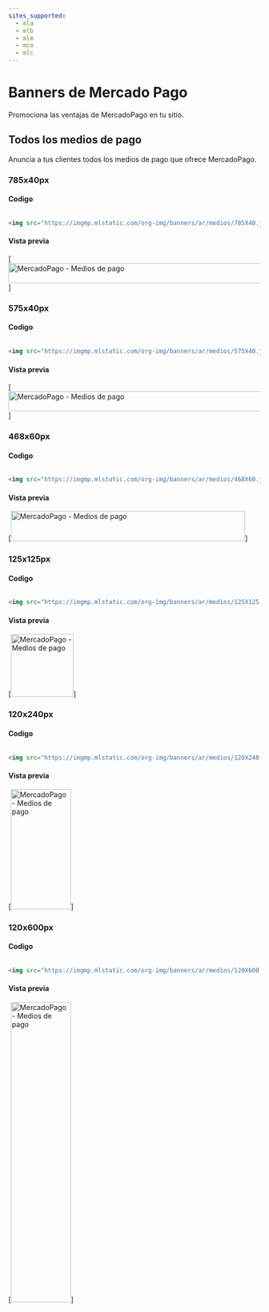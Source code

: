 ```yaml
---
sites_supported:
  - mla
  - mlb
  - mlm
  - mco
  - mlc
---
```


# Banners de Mercado Pago

Promociona las ventajas de MercadoPago en tu sitio.

## Todos los medios de pago

Anuncia a tus clientes todos los medios de pago que ofrece MercadoPago.

### 785x40px

#### Codigo

```html

<img src="https://imgmp.mlstatic.com/org-img/banners/ar/medios/785X40.jpg" title="MercadoPago - Medios de pago" alt="MercadoPago - Medios de pago" width="785" height="40"/>

```

#### Vista previa

[<img src="https://imgmp.mlstatic.com/org-img/banners/ar/medios/785X40.jpg" alt="MercadoPago - Medios de pago" width="785" height="40"/>]

### 575x40px

#### Codigo

```html

<img src="https://imgmp.mlstatic.com/org-img/banners/ar/medios/575X40.jpg" title="MercadoPago - Medios de pago" alt="MercadoPago - Medios de pago" width="575" height="40"/>

```

#### Vista previa

[<img src="https://imgmp.mlstatic.com/org-img/banners/ar/medios/575X40.jpg" alt="MercadoPago - Medios de pago" width="575" height="40"/>]

### 468x60px

#### Codigo

```html

<img src="https://imgmp.mlstatic.com/org-img/banners/ar/medios/468X60.jpg" title="MercadoPago - Medios de pago" alt="MercadoPago - Medios de pago" width="468" height="60"/>

```

#### Vista previa

[<img src="https://imgmp.mlstatic.com/org-img/banners/ar/medios/468X60.jpg" alt="MercadoPago - Medios de pago" width="468" height="60"/>]

### 125x125px

#### Codigo

```html

<img src="https://imgmp.mlstatic.com/org-img/banners/ar/medios/125X125.jpg" title="MercadoPago - Medios de pago" alt="MercadoPago - Medios de pago" width="125" height="125"/>

```

#### Vista previa

[<img src="https://imgmp.mlstatic.com/org-img/banners/ar/medios/125X125.jpg" alt="MercadoPago - Medios de pago" width="125" height="125"/>]


### 120x240px

#### Codigo

```html

<img src="https://imgmp.mlstatic.com/org-img/banners/ar/medios/120X240.jpg" title="MercadoPago - Medios de pago" alt="MercadoPago - Medios de pago" width="120" height="240"/>

```

#### Vista previa

[<img src="https://imgmp.mlstatic.com/org-img/banners/ar/medios/120X240.jpg" alt="MercadoPago - Medios de pago" width="120" height="240"/>]

### 120x600px

#### Codigo

```html

<img src="https://imgmp.mlstatic.com/org-img/banners/ar/medios/120X600.jpg" title="MercadoPago - Medios de pago" alt="MercadoPago - Medios de pago" width="120" height="600"/>

```

#### Vista previa

[<img src="https://imgmp.mlstatic.com/org-img/banners/ar/medios/120X600.jpg" alt="MercadoPago - Medios de pago" width="120" height="600"/>]





